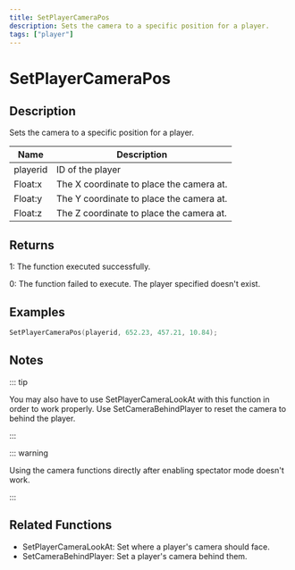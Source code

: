 ```yaml
---
title: SetPlayerCameraPos
description: Sets the camera to a specific position for a player.
tags: ["player"]
---
```


# SetPlayerCameraPos

<TagLinks />

## Description

Sets the camera to a specific position for a player.

| Name     | Description                              |
| -------- | ---------------------------------------- |
| playerid | ID of the player                         |
| Float:x  | The X coordinate to place the camera at. |
| Float:y  | The Y coordinate to place the camera at. |
| Float:z  | The Z coordinate to place the camera at. |

## Returns

1: The function executed successfully.

0: The function failed to execute. The player specified doesn't exist.

## Examples

```c
SetPlayerCameraPos(playerid, 652.23, 457.21, 10.84);
```

## Notes

::: tip

You may also have to use SetPlayerCameraLookAt with this function in order to work properly.
Use SetCameraBehindPlayer to reset the camera to behind the player.

:::

::: warning

Using the camera functions directly after enabling spectator mode doesn't work.

:::

## Related Functions

- SetPlayerCameraLookAt: Set where a player's camera should face.
- SetCameraBehindPlayer: Set a player's camera behind them.
